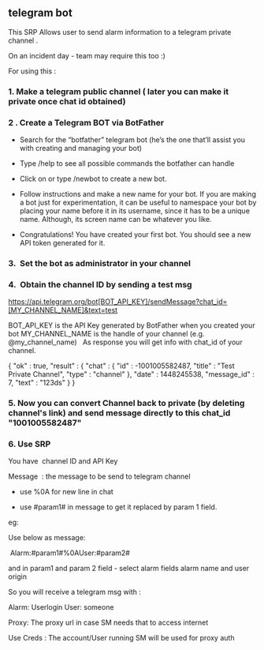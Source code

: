 ﻿## telegram bot

This SRP Allows user to send alarm information to a telegram private channel .



On an incident day - team may require this too :) 



For using this : 



### 1. Make a telegram public channel ( later you can make it private once chat id obtained) 





### 2 . Create a Telegram BOT via BotFather

 - Search for the “botfather” telegram bot (he’s the one that’ll assist you with creating and managing your bot)

 - Type /help to see all possible commands the botfather can handle
 - Click on or type /newbot to create a new bot.
 - Follow instructions and make a new name for your bot. If you are making a bot just for experimentation, it can be useful to namespace your bot by placing your name before it in its username, since it has to be a unique name. Although, its screen name can be whatever you like.
 - Congratulations! You have created your first bot. You should see a new API token generated for it.


### 3.  Set the bot as administrator in your channel



### 4.  Obtain the channel ID by sending a test msg



https://api.telegram.org/bot[BOT_API_KEY]/sendMessage?chat_id=[MY_CHANNEL_NAME]&text=test


BOT_API_KEY is the API Key generated by BotFather when you created your bot
MY_CHANNEL_NAME is the handle of your channel (e.g. @my_channel_name)
 
 As response you will get info with chat_id of your channel.

{ "ok" : true, "result" : { "chat" : { "id" : -1001005582487, "title" : "Test Private Channel", "type" : "channel" }, "date" : 1448245538, "message_id" : 7, "text" : "123ds" } }



### 5. Now you can convert Channel back to private (by deleting channel's link) and send message directly to this chat_id "1001005582487"



### 6. Use SRP 



You have  channel ID and API Key



Message  : the message to be send to telegram channel 

- use %0A for new line in chat

- use #param1# in message to get it replaced by param 1 field. 



eg: 

Use below as message: 

 Alarm:#param1#%0AUser:#param2# 

and in param1  and param 2 field  - select alarm fields alarm name and user origin 

So you will receive a telegram msg with :

Alarm: Userlogin
User: someone



Proxy: The proxy url in case SM needs that to access internet



Use Creds : The account/User running SM will be used for proxy auth
